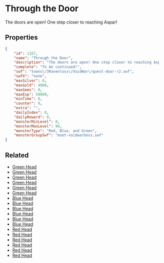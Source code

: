 # Through the Door

The doors are open! One step closer to reaching Aspar!

## Properties

```json
{
    "id": 1167,
    "name": "Through the Door",
    "description": "The doors are open! One step closer to reaching Aspar!",
    "complete": "To be continued!",
    "swf": "towns\/3Ravenloss\/VoidWar\/quest-door-r2.swf",
    "swfX": "none",
    "maxSilver": 0,
    "maxGold": 4000,
    "maxGems": 0,
    "maxExp": 50000,
    "minTime": 0,
    "counter": 0,
    "extra": "",
    "dailyIndex": 0,
    "dailyReward": 0,
    "monsterMinLevel": 0,
    "monsterMaxLevel": 99,
    "monsterType": "Red, Blue, and Green",
    "monsterGroupSwf": "mset-voidwarboss.swf"
}
```

## Related

- [Green Head](../items/12277-green-head.md)
- [Green Head](../items/12278-green-head.md)
- [Green Head](../items/12279-green-head.md)
- [Green Head](../items/12280-green-head.md)
- [Green Head](../items/12281-green-head.md)
- [Green Head](../items/12282-green-head.md)
- [Blue Head](../items/12283-blue-head.md)
- [Blue Head](../items/12284-blue-head.md)
- [Blue Head](../items/12285-blue-head.md)
- [Blue Head](../items/12286-blue-head.md)
- [Blue Head](../items/12287-blue-head.md)
- [Blue Head](../items/12288-blue-head.md)
- [Red Head](../items/12289-red-head.md)
- [Red Head](../items/12290-red-head.md)
- [Red Head](../items/12291-red-head.md)
- [Red Head](../items/12292-red-head.md)
- [Red Head](../items/12293-red-head.md)
- [Red Head](../items/12294-red-head.md)

